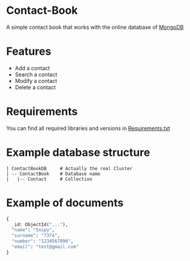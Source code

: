 # Contact-Book
A simple contact book that works with the online database of [MongoDB](https://www.mongodb.com/ "MongoDB")

# Features
- Add a contact
- Search a contact
- Modify a contact
- Delete a contact

# Requirements
You can find all required libraries and versions in [Requirements.txt](https://github.com/Snipy7374/Contact-Book/blob/main/requirements.txt "Requirements.txt")

# Example database structure
```
| ContactBookDB     # Actually the real Cluster
| -- ContactBook    # Database name
|   |-- Contact     # Collection
```

# Example of documents
```py
{
  _id: ObjectId("..."),
  "name": "Snipy",
  "surname": "7374",
  "number": "1234567890",
  "email": "test@gmail.com"
}
